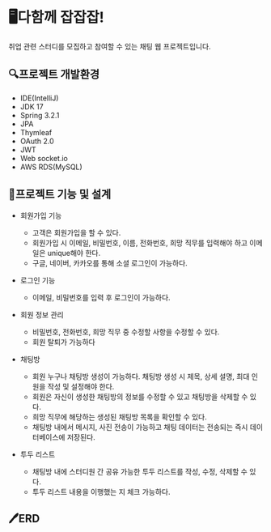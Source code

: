# 🖥️다함께 잡잡잡!
취업 관련 스터디를 모집하고 참여할 수 있는 채팅 웹 프로젝트입니다.

## 🔍프로젝트 개발환경
- IDE(IntelliJ)
- JDK 17
- Spring 3.2.1
- JPA
- Thymleaf
- OAuth 2.0
- JWT
- Web socket.io
- AWS RDS(MySQL)


## 📝프로젝트 기능 및 설계

- 회원가입 기능
  - 고객은 회원가입을 할 수 있다.
  - 회원가입 시 이메일, 비밀번호, 이름, 전화번호, 희망 직무를 입력해야 하고 이메일은 unique해야 한다.
  - 구글, 네이버, 카카오를 통해 소셜 로그인이 가능하다.

- 로그인 기능
  - 이메일, 비밀번호를 입력 후 로그인이 가능하다.

- 회원 정보 관리
  - 비밀번호, 전화번호, 희망 직무 중 수정할 사항을 수정할 수 있다.
  - 회원 탈퇴가 가능하다
 
- 채팅방
  - 회원 누구나 채팅방 생성이 가능하다. 채팅방 생성 시 제목, 상세 설명, 최대 인원을 작성 및 설정해야 한다.
  - 회원은 자신이 생성한 채팅방의 정보를 수정할 수 있고 채팅방을 삭제할 수 있다.
  - 희망 직무에 해당하는 생성된 채팅방 목록을 확인할 수 있다.
  - 채팅방 내에서 메시지, 사진 전송이 가능하고 채팅 데이터는 전송되는 즉시 데이터베이스에 저장된다.

- 투두 리스트
  - 채팅방 내에 스터디원 간 공유 가능한 투두 리스트를 작성, 수정, 삭제할 수 있다.
  - 투두 리스트 내용을 이행했는 지 체크 가능하다.


## 🖊️ERD

